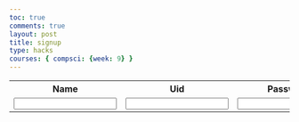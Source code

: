 ```yaml
---
toc: true
comments: true
layout: post
title: signup
type: hacks
courses: { compsci: {week: 9} }
---
```




<table>
    <tr>
        <th><label for="name">Name</label></th>
        <th><label for="uid">Uid</label></th>
        <th><label for="password">Password</label></th>
    </tr>
    <tr>
        <td><input type="text" name="name" id="name" required></td>
        <td><input type="text" name="uid" id="uid" required></td>
        <td><input type="password" name="password" id="password" required></td>
        <td ><button onclick="create_User()">Create</button></td>
    </tr>
</table>

<script>
    function create_User() {
        // Extract data from inputs
        const name = document.getElementById("name").value;
        const uid = document.getElementById("uid").value;
        const password = document.getElementById("password").value;
    
        // Prepare data for POST request
        const userData = {
            name: name,
            uid: uid,
            password: password
        };
    
        // Prepare request options
        const requestOptions = {
            method: 'POST',
            headers: new Headers({'content-type': 'application/json'}),
            body: JSON.stringify(userData), // Convert data object to JSON string
            // mode: 'no-cors',
        };
    
        // URL for Create API
        const url = 'http://127.0.0.1:8086/api/users/';
    
        // Async fetch API call to the database to create a new user
        fetch(url, requestOptions)
            .then(response => {
                // Handle server response
                if (response.status !== 200) {
                    const errorMsg = 'Database response error: ' + response.status;
                    console.log(errorMsg);
                    return;
                }
    
                // Response contains valid result
                response.json().then(data => {
                    console.log(data);
                    // Handle the successful response, if needed
                });
            })
            .catch(error => {
                // Handle fetch errors
                console.error('Fetch error:', error);
            });
    }
    
</script>